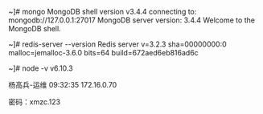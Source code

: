 ~]# mongo
MongoDB shell version v3.4.4
connecting to: mongodb://127.0.0.1:27017
MongoDB server version: 3.4.4
Welcome to the MongoDB shell.

 ~]# redis-server --version
Redis server v=3.2.3 sha=00000000:0 malloc=jemalloc-3.6.0 bits=64 build=672aed6eb816ad6c

~]# node -v
v6.10.3

杨高兵-运维  09:32:35
172.16.0.70

密码：xmzc.123
